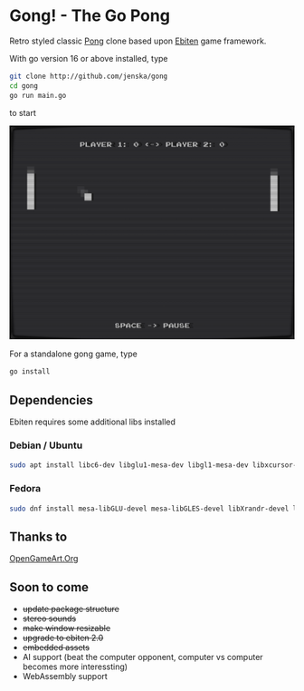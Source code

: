 # Gong! - The Go Pong

Retro styled classic [Pong](https://en.wikipedia.org/wiki/Pong) clone based upon [Ebiten](https://ebiten.org/) game framework.

With go version 16 or above installed, type

```bash
git clone http://github.com/jenska/gong
cd gong
go run main.go
```

to start

![Screenshot](game/assets/screenshot.png)

For a standalone gong game, type
```bash
go install
```


## Dependencies

Ebiten requires some additional libs installed

### Debian / Ubuntu

```bash
sudo apt install libc6-dev libglu1-mesa-dev libgl1-mesa-dev libxcursor-dev libxi-dev libxinerama-dev libxrandr-dev libxxf86vm-dev libasound2-dev pkg-config
```

### Fedora

```bash
sudo dnf install mesa-libGLU-devel mesa-libGLES-devel libXrandr-devel libXcursor-devel libXinerama-devel libXi-devel libXxf86vm-devel alsa-lib-devel pkg-config
```

## Thanks to

[OpenGameArt.Org](https://opengameart.org/)

## Soon to come

- ~~update package structure~~
- ~~stereo sounds~~
- ~~make window resizable~~
- ~~upgrade to ebiten 2.0~~
- ~~embedded assets~~
- AI support (beat the computer opponent, computer vs computer becomes more interessting)
- WebAssembly support
